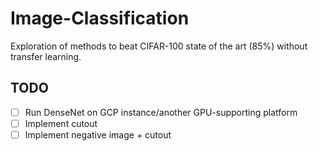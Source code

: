 # Image-Classification
Exploration of methods to beat CIFAR-100 state of the art (85%) without transfer learning.

## TODO
- [ ] Run DenseNet on GCP instance/another GPU-supporting platform
- [ ] Implement cutout
- [ ] Implement negative image + cutout
